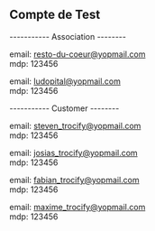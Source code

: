 ## Compte de Test 

----------- Association --------

email: resto-du-coeur@yopmail.com<br />
mdp: 123456

email: ludopital@yopmail.com<br />
mdp: 123456

----------- Customer --------

email: steven_trocify@yopmail.com<br />
mdp: 123456

email: josias_trocify@yopmail.com<br />
mdp: 123456

email: fabian_trocify@yopmail.com<br />
mdp: 123456

email: maxime_trocify@yopmail.com<br />
mdp: 123456
